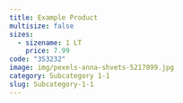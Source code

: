 ```yaml
---
title: Example Product
multisize: false
sizes:
  - sizename: 1 LT
    price: 7.99
code: "353232"
image: img/pexels-anna-shvets-5217899.jpg
category: Subcategory 1-1
slug: Subcategory-1-1
---
```

